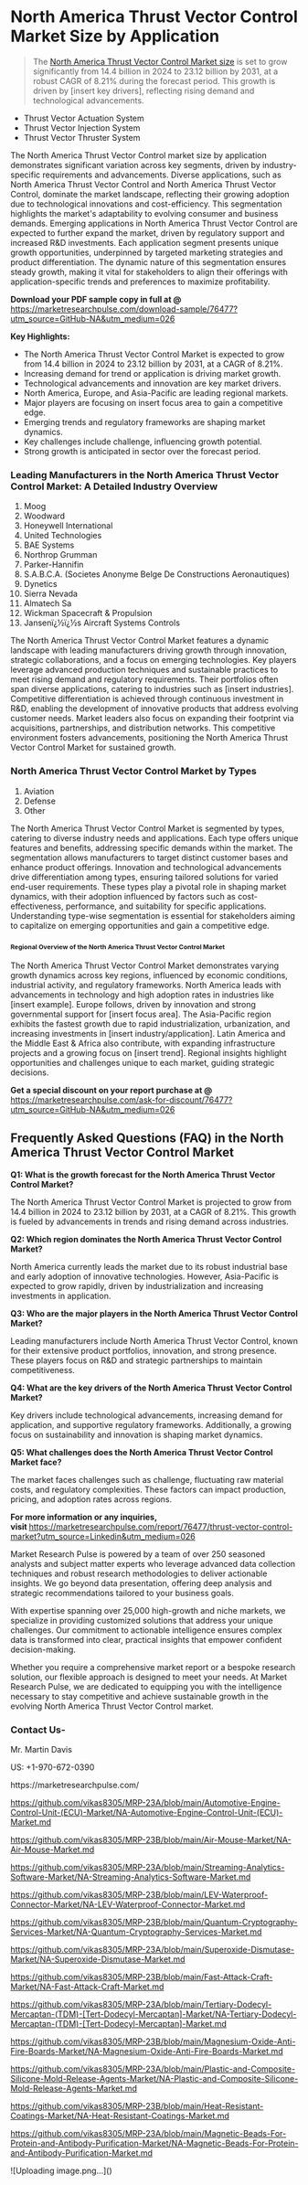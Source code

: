 <h1>North America Thrust Vector Control Market&nbsp;Size by Application</h1><blockquote><p>The <a href="https://marketresearchpulse.com/download-sample/76477?utm_source=GitHub-NA&amp;utm_medium=026">North America Thrust Vector Control Market size</a> is set to grow significantly from 14.4 billion in 2024 to 23.12 billion by 2031, at a robust CAGR of 8.21% during the forecast period. This growth is driven by [insert key drivers], reflecting rising demand and technological advancements.</p></blockquote><ul><li>Thrust Vector Actuation System<li> Thrust Vector Injection System<li> Thrust Vector Thruster System</li></ul><p>The North America Thrust Vector Control market size by application demonstrates significant variation across key segments, driven by industry-specific requirements and advancements. Diverse applications, such as North America Thrust Vector Control and North America Thrust Vector Control, dominate the market landscape, reflecting their growing adoption due to technological innovations and cost-efficiency. This segmentation highlights the market's adaptability to evolving consumer and business demands. Emerging applications in North America Thrust Vector Control are expected to further expand the market, driven by regulatory support and increased R&D investments. Each application segment presents unique growth opportunities, underpinned by targeted marketing strategies and product differentiation. The dynamic nature of this segmentation ensures steady growth, making it vital for stakeholders to align their offerings with application-specific trends and preferences to maximize profitability.</p><p><strong>Download your PDF sample copy in full at @ </strong><a href="https://marketresearchpulse.com/download-sample/76477?utm_source=GitHub-NA&amp;utm_medium=026">https://marketresearchpulse.com/download-sample/76477?utm_source=GitHub-NA&amp;utm_medium=026</a></p><p><strong>Key Highlights: </strong></p><ul><li>The North America Thrust Vector Control Market is expected to grow from 14.4 billion in 2024 to 23.12 billion by 2031, at a CAGR of 8.21%.</li><li>Increasing demand for trend or application is driving market growth.</li><li>Technological advancements and innovation are key market drivers.</li><li>North America, Europe, and Asia-Pacific are leading regional markets.</li><li>Major players are focusing on insert focus area to gain a competitive edge.</li><li>Emerging trends and regulatory frameworks are shaping market dynamics.</li><li>Key challenges include challenge, influencing growth potential.</li><li>Strong growth is anticipated in sector over the forecast period.</li></ul><h3>Leading Manufacturers in the North America Thrust Vector Control Market: A Detailed Industry Overview</h3><ol><li>Moog</li><li>Woodward</li><li>Honeywell International</li><li>United Technologies</li><li>BAE Systems</li><li>Northrop Grumman</li><li>Parker-Hannifin</li><li>S.A.B.C.A. (Societes Anonyme Belge De Constructions Aeronautiques)</li><li>Dynetics</li><li>Sierra Nevada</li><li>Almatech Sa</li><li>Wickman Spacecraft & Propulsion</li><li>Jansenï¿½ï¿½s Aircraft Systems Controls</li></ol><div class="flex max-w-full flex-col flex-grow"><div class="min-h-8 text-message flex w-full flex-col items-end gap-2 whitespace-normal break-words [.text-message+&amp;]:mt-5" dir="auto" data-message-author-role="assistant" data-message-id="fd8432e4-4910-450d-b182-61b7bfb0a01f" data-message-model-slug="gpt-4o"><div class="flex w-full flex-col gap-1 empty:hidden first:pt-[3px]"><div class="markdown prose w-full break-words dark:prose-invert light"><p>The North America Thrust Vector Control Market features a dynamic landscape with leading manufacturers driving growth through innovation, strategic collaborations, and a focus on emerging technologies. Key players leverage advanced production techniques and sustainable practices to meet rising demand and regulatory requirements. Their portfolios often span diverse applications, catering to industries such as [insert industries]. Competitive differentiation is achieved through continuous investment in R&amp;D, enabling the development of innovative products that address evolving customer needs. Market leaders also focus on expanding their footprint via acquisitions, partnerships, and distribution networks. This competitive environment fosters advancements, positioning the North America Thrust Vector Control Market for sustained growth.</p></div></div></div></div><h3>North America Thrust Vector Control Market by Types</h3><ol><li>Aviation<li> Defense<li> Other</li></ol><div class="flex max-w-full flex-col flex-grow"><div class="min-h-8 text-message flex w-full flex-col items-end gap-2 whitespace-normal break-words [.text-message+&amp;]:mt-5" dir="auto" data-message-author-role="assistant" data-message-id="084470be-0bb7-4664-bddf-5156b4f41249" data-message-model-slug="gpt-4o-mini"><div class="flex w-full flex-col gap-1 empty:hidden first:pt-[3px]"><div class="markdown prose w-full break-words dark:prose-invert light"><p>The North America Thrust Vector Control Market is segmented by types, catering to diverse industry needs and applications. Each type offers unique features and benefits, addressing specific demands within the market. The segmentation allows manufacturers to target distinct customer bases and enhance product offerings. Innovation and technological advancements drive differentiation among types, ensuring tailored solutions for varied end-user requirements. These types play a pivotal role in shaping market dynamics, with their adoption influenced by factors such as cost-effectiveness, performance, and suitability for specific applications. Understanding type-wise segmentation is essential for stakeholders aiming to capitalize on emerging opportunities and gain a competitive edge.</p></div></div></div></div><h3><span style="font-size: 11px;">Regional Overview of the North America Thrust Vector Control Market</span></h3><div class="flex max-w-full flex-col flex-grow"><div class="min-h-8 text-message flex w-full flex-col items-end gap-2 whitespace-normal break-words [.text-message+&amp;]:mt-5" dir="auto" data-message-author-role="assistant" data-message-id="e9038762-ce64-4e30-91c9-9bd413514231" data-message-model-slug="gpt-4o-mini"><div class="flex w-full flex-col gap-1 empty:hidden first:pt-[3px]"><div class="markdown prose w-full break-words dark:prose-invert light"><p>The North America Thrust Vector Control Market demonstrates varying growth dynamics across key regions, influenced by economic conditions, industrial activity, and regulatory frameworks. North America leads with advancements in technology and high adoption rates in industries like [insert example]. Europe follows, driven by innovation and strong governmental support for [insert focus area]. The Asia-Pacific region exhibits the fastest growth due to rapid industrialization, urbanization, and increasing investments in [insert industry/application]. Latin America and the Middle East &amp; Africa also contribute, with expanding infrastructure projects and a growing focus on [insert trend]. Regional insights highlight opportunities and challenges unique to each market, guiding strategic decisions.</p></div></div></div></div><p><strong>Get a special discount on your report purchase at @ </strong><a href="https://marketresearchpulse.com/ask-for-discount/76477?utm_source=GitHub-NA&amp;utm_medium=026">https://marketresearchpulse.com/ask-for-discount/76477?utm_source=GitHub-NA&amp;utm_medium=026</a></p><h2>Frequently Asked Questions (FAQ) in the North America Thrust Vector Control Market</h2><p><strong>Q1: What is the growth forecast for the North America Thrust Vector Control Market?</strong></p><p>The North America Thrust Vector Control Market is projected to grow from 14.4 billion in 2024 to 23.12 billion by 2031, at a CAGR of 8.21%. This growth is fueled by advancements in trends and rising demand across industries.</p><p><strong>Q2: Which region dominates the North America Thrust Vector Control Market?</strong></p><p>North America currently leads the market due to its robust industrial base and early adoption of innovative technologies. However, Asia-Pacific is expected to grow rapidly, driven by industrialization and increasing investments in application.</p><p><strong>Q3: Who are the major players in the North America Thrust Vector Control Market?</strong></p><p>Leading manufacturers include North America Thrust Vector Control, known for their extensive product portfolios, innovation, and strong presence. These players focus on R&amp;D and strategic partnerships to maintain competitiveness.</p><p><strong>Q4: What are the key drivers of the North America Thrust Vector Control Market?</strong></p><p>Key drivers include technological advancements, increasing demand for application, and supportive regulatory frameworks. Additionally, a growing focus on sustainability and innovation is shaping market dynamics.</p><p><strong>Q5: What challenges does the North America Thrust Vector Control Market face?</strong></p><p>The market faces challenges such as challenge, fluctuating raw material costs, and regulatory complexities. These factors can impact production, pricing, and adoption rates across regions.</p><p><strong>For more information or any inquiries, visit&nbsp;</strong><a href="https://marketresearchpulse.com/report/76477/thrust-vector-control-market?utm_source=Linkedin&utm_medium=026">https://marketresearchpulse.com/report/76477/thrust-vector-control-market?utm_source=Linkedin&utm_medium=026</a></p><p>Market Research Pulse is powered by a team of over 250 seasoned analysts and subject matter experts who leverage advanced data collection techniques and robust research methodologies to deliver actionable insights. We go beyond data presentation, offering deep analysis and strategic recommendations tailored to your business goals.</p><p>With expertise spanning over 25,000 high-growth and niche markets, we specialize in providing customized solutions that address your unique challenges. Our commitment to actionable intelligence ensures complex data is transformed into clear, practical insights that empower confident decision-making.</p><p>Whether you require a comprehensive market report or a bespoke research solution, our flexible approach is designed to meet your needs. At Market Research Pulse, we are dedicated to equipping you with the intelligence necessary to stay competitive and achieve sustainable growth in the evolving North America Thrust Vector Control market.</p><h3><strong>Contact Us-</strong></h3><p>Mr. Martin Davis</p><p>US: +1-970-672-0390</p><p>https://marketresearchpulse.com/</p><p><a href="https://github.com/vikas8305/MRP-23A/blob/main/Automotive-Engine-Control-Unit-(ECU)-Market/NA-Automotive-Engine-Control-Unit-(ECU)-Market.md">https://github.com/vikas8305/MRP-23A/blob/main/Automotive-Engine-Control-Unit-(ECU)-Market/NA-Automotive-Engine-Control-Unit-(ECU)-Market.md</a></p><p><a href="https://github.com/vikas8305/MRP-23B/blob/main/Air-Mouse-Market/NA-Air-Mouse-Market.md">https://github.com/vikas8305/MRP-23B/blob/main/Air-Mouse-Market/NA-Air-Mouse-Market.md</a></p><p><a href="https://github.com/vikas8305/MRP-23A/blob/main/Streaming-Analytics-Software-Market/NA-Streaming-Analytics-Software-Market.md">https://github.com/vikas8305/MRP-23A/blob/main/Streaming-Analytics-Software-Market/NA-Streaming-Analytics-Software-Market.md</a></p><p><a href="https://github.com/vikas8305/MRP-23B/blob/main/LEV-Waterproof-Connector-Market/NA-LEV-Waterproof-Connector-Market.md">https://github.com/vikas8305/MRP-23B/blob/main/LEV-Waterproof-Connector-Market/NA-LEV-Waterproof-Connector-Market.md</a></p><p><a href="https://github.com/vikas8305/MRP-23B/blob/main/Quantum-Cryptography-Services-Market/NA-Quantum-Cryptography-Services-Market.md">https://github.com/vikas8305/MRP-23B/blob/main/Quantum-Cryptography-Services-Market/NA-Quantum-Cryptography-Services-Market.md</a></p><p><a href="https://github.com/vikas8305/MRP-23A/blob/main/Superoxide-Dismutase-Market/NA-Superoxide-Dismutase-Market.md">https://github.com/vikas8305/MRP-23A/blob/main/Superoxide-Dismutase-Market/NA-Superoxide-Dismutase-Market.md</a></p><p><a href="https://github.com/vikas8305/MRP-23B/blob/main/Fast-Attack-Craft-Market/NA-Fast-Attack-Craft-Market.md">https://github.com/vikas8305/MRP-23B/blob/main/Fast-Attack-Craft-Market/NA-Fast-Attack-Craft-Market.md</a></p><p><a href="https://github.com/vikas8305/MRP-23A/blob/main/Tertiary-Dodecyl-Mercaptan-(TDM)-[Tert-Dodecyl-Mercaptan]-Market/NA-Tertiary-Dodecyl-Mercaptan-(TDM)-[Tert-Dodecyl-Mercaptan]-Market.md">https://github.com/vikas8305/MRP-23A/blob/main/Tertiary-Dodecyl-Mercaptan-(TDM)-[Tert-Dodecyl-Mercaptan]-Market/NA-Tertiary-Dodecyl-Mercaptan-(TDM)-[Tert-Dodecyl-Mercaptan]-Market.md</a></p><p><a href="https://github.com/vikas8305/MRP-23B/blob/main/Magnesium-Oxide-Anti-Fire-Boards-Market/NA-Magnesium-Oxide-Anti-Fire-Boards-Market.md">https://github.com/vikas8305/MRP-23B/blob/main/Magnesium-Oxide-Anti-Fire-Boards-Market/NA-Magnesium-Oxide-Anti-Fire-Boards-Market.md</a></p><p><a href="https://github.com/vikas8305/MRP-23A/blob/main/Plastic-and-Composite-Silicone-Mold-Release-Agents-Market/NA-Plastic-and-Composite-Silicone-Mold-Release-Agents-Market.md">https://github.com/vikas8305/MRP-23A/blob/main/Plastic-and-Composite-Silicone-Mold-Release-Agents-Market/NA-Plastic-and-Composite-Silicone-Mold-Release-Agents-Market.md</a></p><p><a href="https://github.com/vikas8305/MRP-23B/blob/main/Heat-Resistant-Coatings-Market/NA-Heat-Resistant-Coatings-Market.md">https://github.com/vikas8305/MRP-23B/blob/main/Heat-Resistant-Coatings-Market/NA-Heat-Resistant-Coatings-Market.md</a></p><p><a href="https://github.com/vikas8305/MRP-23A/blob/main/Magnetic-Beads-For-Protein-and-Antibody-Purification-Market/NA-Magnetic-Beads-For-Protein-and-Antibody-Purification-Market.md">https://github.com/vikas8305/MRP-23A/blob/main/Magnetic-Beads-For-Protein-and-Antibody-Purification-Market/NA-Magnetic-Beads-For-Protein-and-Antibody-Purification-Market.md</a></p>
![Uploading image.png…]()
